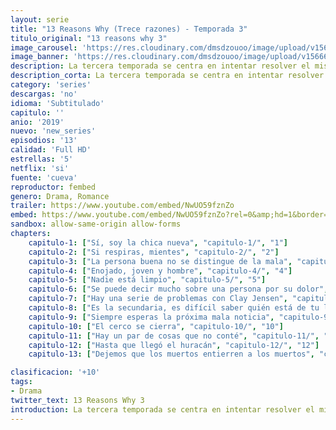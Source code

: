 ```yaml
---
layout: serie
title: "13 Reasons Why (Trece razones) - Temporada 3"
titulo_original: "13 reasons why 3"
image_carousel: 'https://res.cloudinary.com/dmsdzouoo/image/upload/v1566688002/13-3-reason-min_olcqlv.jpg'
image_banner: 'https://res.cloudinary.com/dmsdzouoo/image/upload/v1566688006/13reasonswhyseason3-min_fwmlxz.jpg'
description: La tercera temporada se centra en intentar resolver el misterio de quién asesinó a Bryce Walker (Justin Prentice), villano de las dos primeras temporadas, pues fue quien violó a Jessica Davis (Alisha Boe) y martirizó a Hannah Baker (Langford) hasta impulsarla al suicidio.
description_corta: La tercera temporada se centra en intentar resolver el misterio de quién asesinó a Bryce Walker (Justin Prentice), villano de las dos primeras temporadas, pues fue quien violó a Jessica Davis (Alisha Boe) y martirizó a Hannah Baker (Langford) hasta impulsarla al suicidio.
category: 'series'
descargas: 'no'
idioma: 'Subtitulado'
capitulo: ''
anio: '2019'
nuevo: 'new_series'
episodios: '13'
calidad: 'Full HD'
estrellas: '5'
netflix: 'si'
fuente: 'cueva'
reproductor: fembed
genero: Drama, Romance
trailer: https://www.youtube.com/embed/NwUO59fznZo
embed: https://www.youtube.com/embed/NwUO59fznZo?rel=0&amp;hd=1&border=0&wmode=opaque&enablejsapi=1&modestbranding=1&controls=1&showinfo=1
sandbox: allow-same-origin allow-forms 
chapters:
    capitulo-1: ["Sí, soy la chica nueva", "capitulo-1/", "1"]
    capitulo-2: ["Si respiras, mientes", "capitulo-2/", "2"]
    capitulo-3: ["La persona buena no se distingue de la mala", "capitulo-3/", "3"]
    capitulo-4: ["Enojado, joven y hombre", "capitulo-4/", "4"]
    capitulo-5: ["Nadie está limpio", "capitulo-5/", "5"]
    capitulo-6: ["Se puede decir mucho sobre una persona por su dolor", "capitulo-6/", "6"]
    capitulo-7: ["Hay una serie de problemas con Clay Jensen", "capitulo-7/", "7"]
    capitulo-8: ["Es la secundaria, es difícil saber quién está de tu lado", "capitulo-8/", "8"]
    capitulo-9: ["Siempre esperas la próxima mala noticia", "capitulo-9/", "9"]
    capitulo-10: ["El cerco se cierra", "capitulo-10/", "10"]
    capitulo-11: ["Hay un par de cosas que no conté", "capitulo-11/", "11"]
    capitulo-12: ["Hasta que llegó el huracán", "capitulo-12/", "12"]
    capitulo-13: ["Dejemos que los muertos entierren a los muertos", "capitulo-13/", "13"]

clasificacion: '+10'
tags:
- Drama
twitter_text: 13 Reasons Why 3
introduction: La tercera temporada se centra en intentar resolver el misterio de quién asesinó a Bryce Walker (Justin Prentice), villano de las dos primeras temporadas, pues fue quien violó a Jessica Davis (Alisha Boe) y martirizó a Hannah Baker (Langford) hasta impulsarla al suicidio.
---
```












